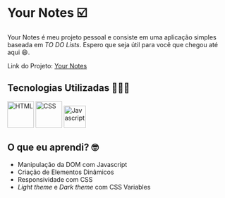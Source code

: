 # Your Notes ☑️

Your Notes é meu projeto pessoal e consiste em uma aplicação simples baseada em _TO DO Lists_. Espero que seja útil para você que chegou até aqui 😄.

Link do Projeto: [Your Notes](https://lucasnsf.github.io/your-notes/)

## Tecnologias Utilizadas 🧑🏾‍💻

<div>
  <img width="60" src="https://cdn.jsdelivr.net/gh/devicons/devicon/icons/html5/html5-original-wordmark.svg" alt="HTML" />
  <img  width="60" src="https://cdn.jsdelivr.net/gh/devicons/devicon/icons/css3/css3-original-wordmark.svg" alt="CSS" />
  <img width="50" src="https://cdn.jsdelivr.net/gh/devicons/devicon/icons/javascript/javascript-original.svg" alt="Javascript" />
</div>

## O que eu aprendi? 🤓

- Manipulação da DOM com Javascript
- Criação de Elementos Dinâmicos
- Responsividade com CSS
- _Light theme_ e _Dark theme_ com CSS Variables
